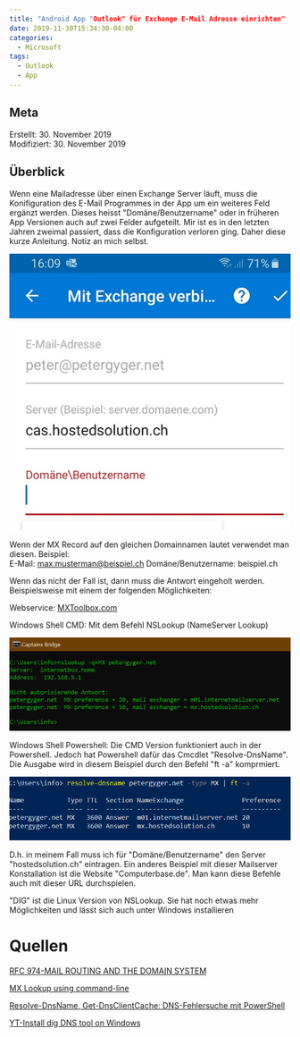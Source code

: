 ```yaml
---
title: "Android App "Outlook" für Exchange E-Mail Adresse einrichten"
date: 2019-11-30T15:34:30-04:00
categories:
  - Microsoft
tags:
  - Outlook
  - App
---
```


## Meta

Erstellt:	30. November 2019  
Modifiziert:	30. November 2019

## Überblick 

Wenn eine Mailadresse über einen Exchange Server läuft, muss die Konifiguration des E-Mail Programmes in der App um ein weiteres Feld ergänzt werden. Dieses heisst "Domäne/Benutzername" oder in früheren App Versionen auch auf zwei Felder aufgeteilt. Mir ist es in den letzten Jahren zweimal passiert, dass die Konfiguration verloren ging. Daher diese kurze Anleitung. Notiz an mich selbst.  

![Outlook App](../assets/images/app1.jpg)  

Wenn der MX Record auf den gleichen Domainnamen lautet verwendet man diesen. Beispiel:  
E-Mail:			        max.musterman@beispiel.ch
Domäne/Benutzername:	beispiel.ch

Wenn das nicht der Fall ist, dann muss die Antwort eingeholt werden. Beispielsweise mit einem der folgenden Möglichkeiten:  

Webservice:			[MXToolbox.com](https://mxtoolbox.com/MXLookup.aspx)  

Windows Shell CMD:		Mit dem Befehl NSLookup (NameServer Lookup)  

![Outlook App](../assets/images/app3.png)  

Windows Shell Powershell:	Die CMD Version funktioniert auch in der Powershell. Jedoch hat Powershell dafür das Cmcdlet "Resolve-DnsName". Die Ausgabe wird in diesem Beispiel durch den Befehl "ft -a" komprmiert.  

![Outlook App](../assets/images/app5.png)  

D.h. in meinem Fall muss ich für "Domäne/Benutzername" den Server "hostedsolution.ch" eintragen. Ein anderes Beispiel mit dieser Mailserver Konstallation ist die Website "Computerbase.de". Man kann diese Befehle auch mit dieser URL durchspielen. 

"DIG" ist die Linux Version von NSLookup. Sie hat noch etwas mehr Möglichkeiten und lässt sich auch unter Windows installieren

# Quellen   

[RFC 974-MAIL ROUTING AND THE DOMAIN SYSTEM](https://tools.ietf.org/html/rfc974)

[MX Lookup using command-line](https://medium.com/@petehouston/mx-lookup-using-command-line-3affc2c2de87)  

[Resolve-DnsName, Get-DnsClientCache: DNS-Fehlersuche mit PowerShell](https://www.windowspro.de/script/resolve-dnsname-get-dnsclientcache-dns-fehlersuche-powershell)

[YT-Install dig DNS tool on Windows](https://www.youtube.com/watch?v=fqvGt5S6JDI)  